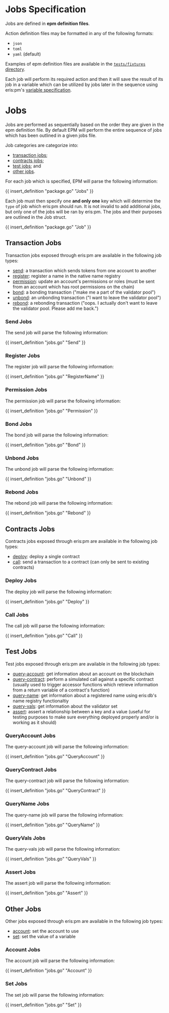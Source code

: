 # Jobs Specification

Jobs are defined in **epm definition files**.

Action definition files may be formatted in any of the following formats:

* `json`
* `toml`
* `yaml` (default)

Examples of epm definition files are available in the [`tests/fixtures` directory](https://github.com/eris-ltd/eris-pm/tree/master/tests/fixtures).

Each job will perform its required action and then it will save the result of its job in a variable which can be utilized by jobs later in the sequence using eris:pm's [variable specification](variable_specification).

# Jobs

Jobs are performed as sequentially based on the order they are given in the epm definition file. By default EPM will perform the entire sequence of jobs which has been outlined in a given jobs file.

Job categories are categorize into:

* [transaction jobs](#txJobs);
* [contracts jobs](#contractsJobs);
* [test jobs](#testJobs); and
* [other jobs](#otherJobs).

For each job which is specified, EPM will parse the following information:

{{ insert_definition "package.go" "Jobs" }}

Each job must then specify one **and only one** key which will determine the `type` of job which eris:pm should run. It is not invalid to add additional jobs, but only one of the jobs will be ran by eris:pm. The jobs and their purposes are outlined in the Job struct.

{{ insert_definition "package.go" "Job" }}

## <a name="txJobs"></a>Transaction Jobs

Transaction jobs exposed through eris:pm are available in the following job types:

* [send](#sendJob): a transaction which sends tokens from one account to another
* [register](#registerJob): register a name in the native name registry
* [permission](#permJob): update an account's permissions or roles (must be sent from an account which has root permissions on the chain)
* [bond](#bondJob): a bonding transaction ("make me a part of the validator pool")
* [unbond](#unbondJob): an unbonding transaction ("I want to leave the validator pool")
* [rebond](#rebondJob): a rebonding transaction ("oops. I actually don't want to leave the validator pool. Please add me back.")

### <a name="sendJob"></a>Send Jobs

The send job will parse the following information:

{{ insert_definition "jobs.go" "Send" }}

### <a name="registerJob"></a>Register Jobs

The register job will parse the following information:

{{ insert_definition "jobs.go" "RegisterName" }}

### <a name="permJob"></a>Permission Jobs

The permission job will parse the following information:

{{ insert_definition "jobs.go" "Permission" }}

### <a name="bondJob"></a>Bond Jobs

The bond job will parse the following information:

{{ insert_definition "jobs.go" "Bond" }}

### <a name="unbondJob"></a>Unbond Jobs

The unbond job will parse the following information:

{{ insert_definition "jobs.go" "Unbond" }}

### <a name="rebondJob"></a>Rebond Jobs

The rebond job will parse the following information:

{{ insert_definition "jobs.go" "Rebond" }}

## <a name="contractsJobs"></a>Contracts Jobs

Contracts jobs exposed through eris:pm are available in the following job types:

* [deploy](#deployJob): deploy a single contract
* [call](#callJob): send a transaction to a contract (can only be sent to existing contracts)

### <a name="deployJob"></a>Deploy Jobs

The deploy job will parse the following information:

{{ insert_definition "jobs.go" "Deploy" }}

### <a name="callJob"></a>Call Jobs

The call job will parse the following information:

{{ insert_definition "jobs.go" "Call" }}

## <a name="testJobs"></a>Test Jobs

Test jobs exposed through eris:pm are available in the following job types:

* [query-account](#queryAccountJob): get information about an account on the blockchain
* [query-contract](#queryContractJob): perform a simulated call against a specific contract (usually used to trigger accessor functions which retrieve information from a return variable of a contract's function)
* [query-name](#queryNameJob): get information about a registered name using eris:db's name registry functionaltiy
* [query-vals](#queryValsJob): get information about the validator set
* [assert](#assertJob): assert a relationship between a key and a value (useful for testing purposes to make sure everything deployed properly and/or is working as it should)

### <a name="queryAccountJob"></a>QueryAccount Jobs

The query-account job will parse the following information:

{{ insert_definition "jobs.go" "QueryAccount" }}

### <a name="queryContractJob"></a>QueryContract Jobs

The query-contract job will parse the following information:

{{ insert_definition "jobs.go" "QueryContract" }}

### <a name="queryNameJob"></a>QueryName Jobs

The query-name job will parse the following information:

{{ insert_definition "jobs.go" "QueryName" }}

### <a name="queryValsJob"></a>QueryVals Jobs

The query-vals job will parse the following information:

{{ insert_definition "jobs.go" "QueryVals" }}

### <a name="assertJob"></a>Assert Jobs

The assert job will parse the following information:

{{ insert_definition "jobs.go" "Assert" }}

## <a name="otherJobs"></a>Other Jobs

Other jobs exposed through eris:pm are available in the following job types:

* [account](#accountJob): set the account to use
* [set](#setJob): set the value of a variable

### <a name="accountJob"></a>Account Jobs

The account job will parse the following information:

{{ insert_definition "jobs.go" "Account" }}

### <a name="setJob"></a>Set Jobs

The set job will parse the following information:

{{ insert_definition "jobs.go" "Set" }}
